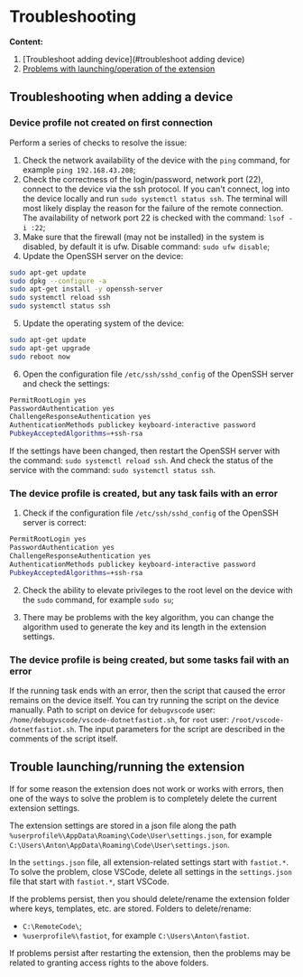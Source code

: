 # Troubleshooting

**Content:**

1. [Troubleshoot adding device](#troubleshoot adding device)
2. [Problems with launching/operation of the extension](#problems-with-launching-extension-operation)

## Troubleshooting when adding a device

### Device profile not created on first connection

Perform a series of checks to resolve the issue:

1. Check the network availability of the device with the `ping` command, for example `ping 192.168.43.208`;
2. Check the correctness of the login/password, network port (22), connect to the device via the ssh protocol. If you can't connect, log into the device locally and run `sudo systemctl status ssh`. The terminal will most likely display the reason for the failure of the remote connection. The availability of network port 22 is checked with the command: `lsof -i :22`;
3. Make sure that the firewall (may not be installed) in the system is disabled, by default it is ufw. Disable command: `sudo ufw disable`;
4. Update the OpenSSH server on the device:

```bash
sudo apt-get update
sudo dpkg --configure -a
sudo apt-get install -y openssh-server
sudo systemctl reload ssh
sudo systemctl status ssh
```

5. Update the operating system of the device:

```bash
sudo apt-get update
sudo apt-get upgrade
sudo reboot now
```

6. Open the configuration file `/etc/ssh/sshd_config` of the OpenSSH server and check the settings:

```bash
PermitRootLogin yes
PasswordAuthentication yes
ChallengeResponseAuthentication yes
AuthenticationMethods publickey keyboard-interactive password
PubkeyAcceptedAlgorithms=+ssh-rsa
```

If the settings have been changed, then restart the OpenSSH server with the command: `sudo systemctl reload ssh`. And check the status of the service with the command: `sudo systemctl status ssh`.

### The device profile is created, but any task fails with an error

1. Check if the configuration file `/etc/ssh/sshd_config` of the OpenSSH server is correct:

```bash
PermitRootLogin yes
PasswordAuthentication yes
ChallengeResponseAuthentication yes
AuthenticationMethods publickey keyboard-interactive password
PubkeyAcceptedAlgorithms=+ssh-rsa
```

2. Check the ability to elevate privileges to the root level on the device with the `sudo` command, for example `sudo su`;

3. There may be problems with the key algorithm, you can change the algorithm used to generate the key and its length in the extension settings.

### The device profile is being created, but some tasks fail with an error

If the running task ends with an error, then the script that caused the error remains on the device itself. You can try running the script on the device manually. Path to script on device for `debugvscode` user: `/home/debugvscode/vscode-dotnetfastiot.sh`, for `root` user: `/root/vscode-dotnetfastiot.sh`. The input parameters for the script are described in the comments of the script itself.

## Trouble launching/running the extension

If for some reason the extension does not work or works with errors, then one of the ways to solve the problem is to completely delete the current extension settings.

The extension settings are stored in a json file along the path `%userprofile%\AppData\Roaming\Code\User\settings.json`, for example `C:\Users\Anton\AppData\Roaming\Code\User\settings.json`.

In the `settings.json` file, all extension-related settings start with `fastiot.*`. To solve the problem, close VSCode, delete all settings in the `settings.json` file that start with `fastiot.*`, start VSCode.

If the problems persist, then you should delete/rename the extension folder where keys, templates, etc. are stored. Folders to delete/rename:

- `C:\RemoteCode\`;
- `%userprofile%\fastiot`, for example `C:\Users\Anton\fastiot`.

If problems persist after restarting the extension, then the problems may be related to granting access rights to the above folders.
